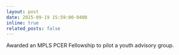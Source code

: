 ```yaml
---
layout: post
date: 2025-09-19 15:59:00-0400
inline: true
related_posts: false
---
```


Awarded an MPLS PCER Fellowship to pilot a youth advisory group.
